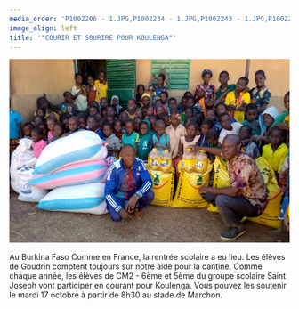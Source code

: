 ```yaml
---
media_order: 'P1002206 - 1.JPG,P1002234 - 1.JPG,P1002243 - 1.JPG,P1002252 - 1.JPG,Colette 3.JPG,VOEUX 2023.jpeg,2022-12-17-10-16-12.jpg,DSCN0285 - Copie.JPG,DSCN0277.JPG'
image_align: left
title: '"COURIR ET SOURIRE POUR KOULENGA"'
---
```


![2022-12-17-10-16-12](2022-12-17-10-16-12.jpg "2022-12-17-10-16-12")

Au Burkina Faso Comme en France, la rentrée scolaire a eu lieu. Les élèves de Goudrin comptent toujours sur notre aide pour la cantine.
Comme chaque année, les élèves de CM2 - 6ème et 5ème du groupe scolaire Saint Joseph vont participer en courant pour Koulenga.
Vous pouvez les soutenir le mardi 17 octobre à partir de 8h30 au stade de Marchon.